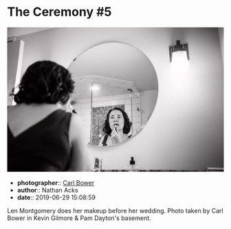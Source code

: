 # The Ceremony \#5

![Len Montgomery does her makeup](assets/2019-06-29-set-1-the-ceremony-05.webp)

* **photographer**:: [Carl Bower](https://carlbowerphotos.com)
* **author**:: Nathan Acks
* **date**:: 2019-06-29 15:08:59

Len Montgomery does her makeup before her wedding. Photo taken by Carl Bower in Kevin Gilmore & Pam Dayton's basement.
